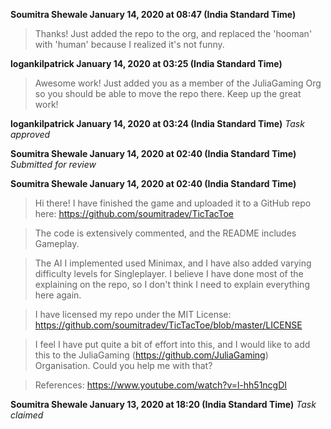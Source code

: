 **Soumitra Shewale January 14, 2020 at 08:47 (India Standard Time)**
> Thanks! Just added the repo to the org, and replaced the 'hooman' with 'human' because I realized it's not funny.

**logankilpatrick January 14, 2020 at 03:25 (India Standard Time)**
> Awesome work! Just added you as a member of the JuliaGaming Org so you should be able to move the repo there. Keep up the great work!

**logankilpatrick January 14, 2020 at 03:24 (India Standard Time)**
_Task approved_

**Soumitra Shewale January 14, 2020 at 02:40 (India Standard Time)**
_Submitted for review_

**Soumitra Shewale January 14, 2020 at 02:40 (India Standard Time)**
> Hi there! I have finished the game and uploaded it to a GitHub repo here:
> https://github.com/soumitradev/TicTacToe

> The code is extensively commented, and the README includes Gameplay.

> The AI I implemented used Minimax, and I have also added varying difficulty levels for Singleplayer. I believe I have done most of the explaining on the repo, so I don't think I need to explain everything here again.

> I have licensed my repo under the MIT License: https://github.com/soumitradev/TicTacToe/blob/master/LICENSE

> I feel I have put quite a bit of effort into this, and I would like to add this to the JuliaGaming (https://github.com/JuliaGaming) Organisation. Could you help me with that?

> References:
> https://www.youtube.com/watch?v=l-hh51ncgDI

**Soumitra Shewale January 13, 2020 at 18:20 (India Standard Time)**
_Task claimed_
